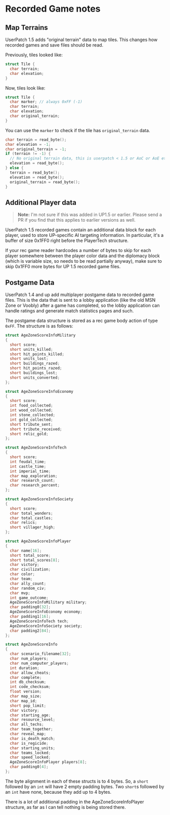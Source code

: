 # Recorded Game notes

## Map Terrains

UserPatch 1.5 adds "original terrain" data to map tiles. This changes how recorded games and save files should be read.

Previously, tiles looked like:
```c
struct Tile {
  char terrain;
  char elevation;
}
```

Now, tiles look like:
```c
struct Tile {
  char marker; // always 0xFF (-1)
  char terrain;
  char elevation;
  char original_terrain;
}
```

You can use the `marker` to check if the tile has `original_terrain` data.

```c
char terrain = read_byte();
char elevation = -1;
char original_terrain = -1;
if (terrain != -1) {
  // No original terrain data, this is userpatch < 1.5 or AoC or AoE etc
  elevation = read_byte();
} else {
  terrain = read_byte();
  elevation = read_byte();
  original_terrain = read_byte();
}
```

## Additional Player data

> **Note:** I'm not sure if this was added in UP1.5 or earlier. Please send a PR if you find that this applies to earlier versions as well.

UserPatch 1.5 recorded games contain an additional data block for each player, used to store UP-specific AI targeting information. In particular, it's a buffer of size 0x1FF0 right before the PlayerTech structure.

If your rec game reader hardcodes a number of bytes to skip for each player somewhere between the player color data and the diplomacy block (which is variable size, so needs to be read partially anyway), make sure to skip 0x1FF0 more bytes for UP 1.5 recorded game files.

## Postgame Data

UserPatch 1.4 and up add multiplayer postgame data to recorded game files. This is the data that is sent to a lobby application (like the old MSN Zone or Voobly) after a game has completed, so the lobby application can handle ratings and generate match statistics pages and such.

The postgame data structure is stored as a rec game body action of type `0xFF`. The structure is as follows:

```c
struct AgeZoneScoreInfoMilitary
{
  short score;
  short units_killed;
  short hit_points_killed;
  short units_lost;
  short buildings_razed;
  short hit_points_razed;
  short buildings_lost;
  short units_converted;
};

struct AgeZoneScoreInfoEconomy
{
  short score;
  int food_collected;
  int wood_collected;
  int stone_collected;
  int gold_collected;
  short tribute_sent;
  short tribute_received;
  short relic_gold;
};

struct AgeZoneScoreInfoTech
{
  short score;
  int feudal_time;
  int castle_time;
  int imperial_time;
  char map_exploration;
  char research_count;
  char research_percent;
};

struct AgeZoneScoreInfoSociety
{
  short score;
  char total_wonders;
  char total_castles;
  char relics;
  short villager_high;
};

struct AgeZoneScoreInfoPlayer
{
  char name[16];
  short total_score;
  short total_scores[8];
  char victory;
  char civilization;
  char color;
  char team;
  char ally_count;
  char random_civ;
  char mvp;
  int game_outcome;
  AgeZoneScoreInfoMilitary military;
  char padding0[32];
  AgeZoneScoreInfoEconomy economy;
  char padding1[16];
  AgeZoneScoreInfoTech tech;
  AgeZoneScoreInfoSociety society;
  char padding2[84];
};

struct AgeZoneScoreInfo
{
  char scenario_filename[32];
  char num_players;
  char num_computer_players;
  int duration;
  char allow_cheats;
  char complete;
  int db_checksum;
  int code_checksum;
  float version;
  char map_size;
  char map_id;
  short pop_limit;
  char victory;
  char starting_age;
  char resource_level;
  char all_techs;
  char team_together;
  char reveal_map;
  char is_death_match;
  char is_regicide;
  char starting_units;
  char teams_locked;
  char speed_locked;
  AgeZoneScoreInfoPlayer players[8];
  char padding0[4];
};
```

The byte alignment in each of these structs is to 4 bytes. So, a `short` followed by an `int` will have 2 empty padding bytes. Two `short`s followed by an `int` have none, because they add up to 4 bytes.

There is a lot of additional padding in the AgeZoneScoreInfoPlayer structure, as far as I can tell nothing is being stored there.
